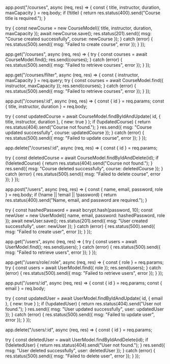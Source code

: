 app.post("/courses", async (req, res) => {
  const { title, instructor, duration, maxCapacity } = req.body;
  if (!title) {
    return res.status(400).send("Course title is required.");
  }
  
  try {
    const newCourse = new CourseModel({ title, instructor, duration, maxCapacity });
    await newCourse.save();
    res.status(201).send({ msg: "Course created successfully", course: newCourse });
  } catch (error) {
    res.status(500).send({ msg: "Failed to create course", error });
  }
});


app.get("/courses", async (req, res) => {
  try {
    const courses = await CourseModel.find();
    res.send(courses);
  } catch (error) {
    res.status(500).send({ msg: "Failed to retrieve courses", error });
  }
});


app.get("/courses/filter", async (req, res) => {
  const { instructor, maxCapacity } = req.query;
  try {
    const courses = await CourseModel.find({ instructor, maxCapacity });
    res.send(courses);
  } catch (error) {
    res.status(500).send({ msg: "Failed to retrieve courses", error });
  }
});


app.put("/courses/:id", async (req, res) => {
  const { id } = req.params;
  const { title, instructor, duration } = req.body;
  
  try {
    const updatedCourse = await CourseModel.findByIdAndUpdate(
      id,
      { title, instructor, duration },
      { new: true }
    );
    if (!updatedCourse) {
      return res.status(404).send("Course not found.");
    }
    res.send({ msg: "Course updated successfully", course: updatedCourse });
  } catch (error) {
    res.status(500).send({ msg: "Failed to update course", error });
  }
});


app.delete("/courses/:id", async (req, res) => {
  const { id } = req.params;
  
  try {
    const deletedCourse = await CourseModel.findByIdAndDelete(id);
    if (!deletedCourse) {
      return res.status(404).send("Course not found.");
    }
    res.send({ msg: "Course deleted successfully", course: deletedCourse });
  } catch (error) {
    res.status(500).send({ msg: "Failed to delete course", error });
  }
});


app.post("/users", async (req, res) => {
  const { name, email, password, role } = req.body;
  if (!name || !email || !password) {
    return res.status(400).send("Name, email, and password are required.");
  }
  
  try {
    const hashedPassword = await bcrypt.hash(password, 10);
    const newUser = new UserModel({ name, email, password: hashedPassword, role });
    await newUser.save();
    res.status(201).send({ msg: "User created successfully", user: newUser });
  } catch (error) {
    res.status(500).send({ msg: "Failed to create user", error });
  }
});


app.get("/users", async (req, res) => {
  try {
    const users = await UserModel.find();
    res.send(users);
  } catch (error) {
    res.status(500).send({ msg: "Failed to retrieve users", error });
  }
});


app.get("/users/role/:role", async (req, res) => {
  const { role } = req.params;
  try {
    const users = await UserModel.find({ role });
    res.send(users);
  } catch (error) {
    res.status(500).send({ msg: "Failed to retrieve users", error });
  }
});


app.put("/users/:id", async (req, res) => {
  const { id } = req.params;
  const { email } = req.body;
  
  try {
    const updatedUser = await UserModel.findByIdAndUpdate(
      id,
      { email },
      { new: true }
    );
    if (!updatedUser) {
      return res.status(404).send("User not found.");
    }
    res.send({ msg: "User updated successfully", user: updatedUser });
  } catch (error) {
    res.status(500).send({ msg: "Failed to update user", error });
  }
});


app.delete("/users/:id", async (req, res) => {
  const { id } = req.params;
  
  try {
    const deletedUser = await UserModel.findByIdAndDelete(id);
    if (!deletedUser) {
      return res.status(404).send("User not found.");
    }
    res.send({ msg: "User deleted successfully", user: deletedUser });
  } catch (error) {
    res.status(500).send({ msg: "Failed to delete user", error });
  }
});
